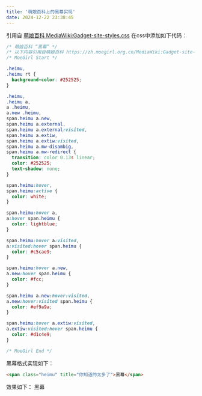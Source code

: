 ```yaml
---
title: '萌娘百科上的黑幕实现'
date: 2024-12-22 23:38:45
---
```


引用自 [萌娘百科 MediaWiki:Gadget-site-styles.css](https://zh.moegirl.org.cn/MediaWiki:Gadget-site-styles.css)
在css中添加如下代码：
```css
/* 萌娘百科 “黑幕” */
/* 以下内容引用自萌娘百科 https://zh.moegirl.org.cn/MediaWiki:Gadget-site-styles.css，感谢！ */
/* MoeGirl Start */

.heimu,
.heimu rt {
  background-color: #252525;
}

.heimu,
.heimu a,
a .heimu,
a.new .heimu,
span.heimu a.new,
span.heimu a.external,
span.heimu a.external:visited,
span.heimu a.extiw,
span.heimu a.extiw:visited,
span.heimu a.mw-disambig,
span.heimu a.mw-redirect {
  transition: color 0.13s linear;
  color: #252525;
  text-shadow: none;
}

span.heimu:hover,
span.heimu:active {
  color: white;
}

span.heimu:hover a,
a:hover span.heimu {
  color: lightblue;
}

span.heimu:hover a:visited,
a:visited:hover span.heimu {
  color: #c5cae9;
}

span.heimu:hover a.new,
a.new:hover span.heimu {
  color: #fcc;
}

span.heimu a.new:hover:visited,
a.new:hover:visited span.heimu {
  color: #ef9a9a;
}

span.heimu:hover a.extiw:visited,
a.extiw:visited:hover span.heimu {
  color: #d1c4e9;
}

/* MoeGirl End */
```

黑幕格式实现如下：
```html
<span class="heimu" title="你知道的太多了">黑幕</span>
```

效果如下：
<span class="heimu" title="你知道的太多了">黑幕</span>

